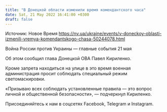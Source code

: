 ```yaml
---
title: "В Донецкой области изменили время комендантского часа"
date: Sat, 21 May 2022 16:41:00 +0300
draft: false
---
```

Источник: Новое Время https://nv.ua/ukraine/events/v-doneckoy-oblasti-izmenili-vremya-komendantskogo-chasa-50244078.html


Война России против Украины — главные события 21 мая

Об этом сообщил глава Донецкой ОВА Павел Кириленко.

Кроме запрета находиться на улице в это время военная администрация просит соблюдать специальный режим светомаскировки.

«Призываю всех соблюдать установленные правила — это вопрос личной и общественной безопасности», — подчеркнул Кириленко.

Присоединяйтесь к нам в соцсетях Facebook, Telegram и Instagram.
